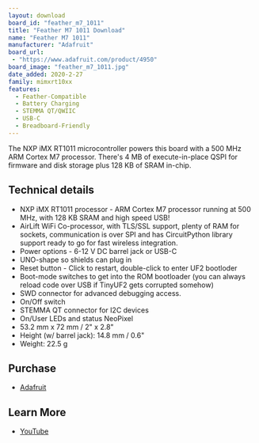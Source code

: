 ```yaml
---
layout: download
board_id: "feather_m7_1011"
title: "Feather M7 1011 Download"
name: "Feather M7 1011"
manufacturer: "Adafruit"
board_url:
 - "https://www.adafruit.com/product/4950"
board_image: "feather_m7_1011.jpg"
date_added: 2020-2-27
family: mimxrt10xx
features:
  - Feather-Compatible
  - Battery Charging
  - STEMMA QT/QWIIC
  - USB-C
  - Breadboard-Friendly
---
```


The NXP iMX RT1011 microcontroller powers this board with a 500 MHz ARM Cortex M7 processor. There's 4 MB of execute-in-place QSPI for firmware and disk storage plus 128 KB of SRAM in-chip.

## Technical details

* NXP iMX RT1011 processor - ARM Cortex M7 processor running at 500 MHz, with 128 KB SRAM and high speed USB!
* AirLift WiFi Co-processor, with TLS/SSL support, plenty of RAM for sockets, communication is over SPI and has CircuitPython library support ready to go for fast wireless integration.
* Power options - 6-12 V DC barrel jack or USB-C
* UNO-shape so shields can plug in
* Reset  button - Click to restart, double-click to enter UF2 bootloder
* Boot-mode switches to get into the ROM bootloader (you can always reload code over USB if TinyUF2 gets corrupted somehow)
* SWD connector for advanced debugging access.
* On/Off switch
* STEMMA QT connector for I2C devices
* On/User LEDs and status NeoPixel
* 53.2 mm x 72 mm / 2" x 2.8"
* Height (w/ barrel jack): 14.8 mm / 0.6"
* Weight: 22.5 g

## Purchase

* [Adafruit](https://www.adafruit.com/product/4950)

## Learn More

* [YouTube](https://www.youtube.com/watch?time_continue=1059&v=k62kM94gieo)
